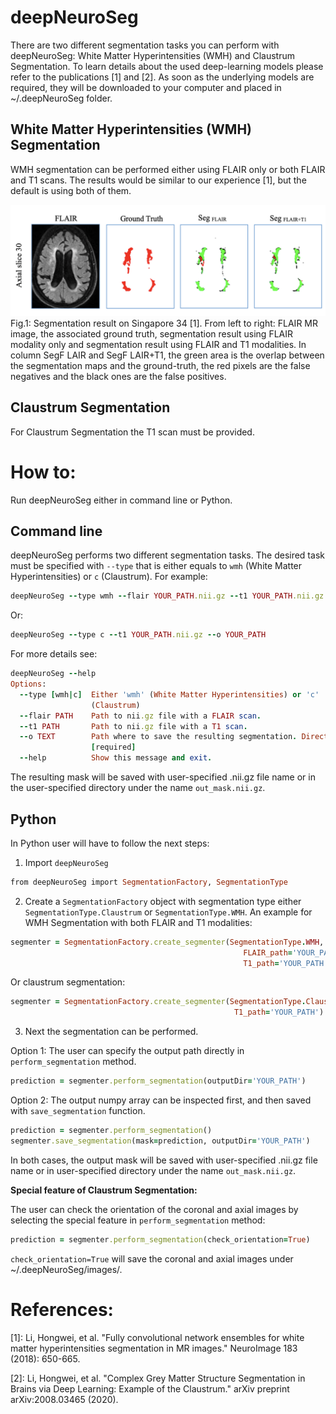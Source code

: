 # deepNeuroSeg
There are two different segmentation tasks you can perform with deepNeuroSeg: White Matter Hyperintensities (WMH) and Claustrum Segmentation. To learn details about the used deep-learning models please refer to the publications [1] and [2]. As soon as the underlying models are required, they will be downloaded to your computer and placed in ~/.deepNeuroSeg folder.

## White Matter Hyperintensities (WMH) Segmentation
WMH segmentation can be performed either using FLAIR only or both FLAIR and T1 scans. The results would be similar to our experience [1], but the default is using both of them.

![](https://github.com/RitaOlenchuk/deepNeuroSeg/blob/main/images/wmh_example.png?raw=true)
Fig.1: Segmentation result on Singapore 34 [1]. From left to right: FLAIR MR image, the associated ground truth, segmentation result using FLAIR modality only and segmentation result using FLAIR and T1 modalities. In column SegF LAIR and SegF LAIR+T1, the green area is the overlap between the segmentation maps and the ground-truth, the red pixels are the false negatives and the black ones are the false positives.

## Claustrum Segmentation
For Claustrum Segmentation the T1 scan must be provided. 

# How to:
Run deepNeuroSeg either in command line or Python.
## Command line
deepNeuroSeg performs two different segmentation tasks. The desired task must be specified with <code>--type</code> that is either equals to <code>wmh</code> (White Matter Hyperintensities) or <code>c</code> (Claustrum). For example:
```ruby
deepNeuroSeg --type wmh --flair YOUR_PATH.nii.gz --t1 YOUR_PATH.nii.gz --o YOUR_PATH
```
Or: 
```ruby
deepNeuroSeg --type c --t1 YOUR_PATH.nii.gz --o YOUR_PATH
```

For more details see:
```ruby
deepNeuroSeg --help
Options:
  --type [wmh|c]  Either 'wmh' (White Matter Hyperintensities) or 'c'
                  (Claustrum)
  --flair PATH    Path to nii.gz file with a FLAIR scan.
  --t1 PATH       Path to nii.gz file with a T1 scan.
  --o TEXT        Path where to save the resulting segmentation. Directory path or specific nii.gz file path.
                  [required]
  --help          Show this message and exit.
```
The resulting mask will be saved with user-specified .nii.gz file name or in the user-specified directory under the name <code>out_mask.nii.gz</code>.

## Python
In Python user will have to follow the next steps:
1. Import <code>deepNeuroSeg</code>
```ruby
from deepNeuroSeg import SegmentationFactory, SegmentationType
```
2. Create a <code>SegmentationFactory</code> object with segmentation type either <code>SegmentationType.Claustrum</code> or <code>SegmentationType.WMH</code>. An example for WMH Segmentation with both FLAIR and T1 modalities:
```ruby
segmenter = SegmentationFactory.create_segmenter(SegmentationType.WMH, 
                                                    FLAIR_path='YOUR_PATH',
                                                    T1_path='YOUR_PATH')
```
Or claustrum segmentation:
```ruby
segmenter = SegmentationFactory.create_segmenter(SegmentationType.Claustrum, 
                                                  T1_path='YOUR_PATH')
```

3. Next the segmentation can be performed.
   
Option 1: The user can specify the output path directly in <code>perform_segmentation</code> method.
```ruby
prediction = segmenter.perform_segmentation(outputDir='YOUR_PATH')
```
Option 2: The output numpy array can be inspected first, and then saved with <code>save_segmentation</code> function.

```ruby
prediction = segmenter.perform_segmentation()
segmenter.save_segmentation(mask=prediction, outputDir='YOUR_PATH')
```
In both cases, the output mask will be saved with user-specified .nii.gz file name or in user-specified directory under the name <code>out_mask.nii.gz</code>.

**Special feature of Claustrum Segmentation:**

The user can check the orientation of the coronal and axial images by selecting the special feature in <code>perform_segmentation</code> method:
```ruby
prediction = segmenter.perform_segmentation(check_orientation=True)
```
<code>check_orientation=True</code> will save the coronal and axial images under ~/.deepNeuroSeg/images/.


# References:

[1]: Li, Hongwei, et al. "Fully convolutional network ensembles for white matter hyperintensities segmentation in MR images." NeuroImage 183 (2018): 650-665.

[2]: Li, Hongwei, et al. "Complex Grey Matter Structure Segmentation in Brains via Deep Learning: Example of the Claustrum." arXiv preprint arXiv:2008.03465 (2020).